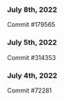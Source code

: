 ### July 8th, 2022

Commit #179565

### July 5th, 2022

Commit #314353


### July 4th, 2022

Commit #72281
